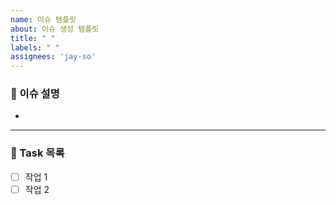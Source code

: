 ```yaml
---
name: 이슈 템플릿
about: 이슈 생성 템플릿
title: " "
labels: " "
assignees: 'jay-so'
---
```


### 🤠 이슈 설명
- 

---

### 📝 Task 목록
- [ ] 작업 1
- [ ] 작업 2
